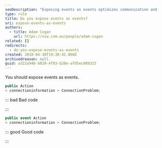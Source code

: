 ```yaml
---
seoDescription: "Exposing events as events optimizes communication and streamlines programming."
type: rule
title: Do you expose events as events?
uri: expose-events-as-events
authors:
  - title: Adam Cogan
    url: https://ssw.com.au/people/adam-cogan
related: []
redirects:
  - do-you-expose-events-as-events
created: 2018-04-30T19:30:42.000Z
archivedreason: null
guid: a322a946-b020-4f03-b20e-afd5ec089323
---
```

You should expose events as events.

<!--endintro-->

```csharp
public Action
< connectioninformation > ConnectionProblem;
```

::: bad
Bad code

:::

```csharp
public event Action
< connectioninformation > ConnectionProblem;
```

::: good
Good code

:::
